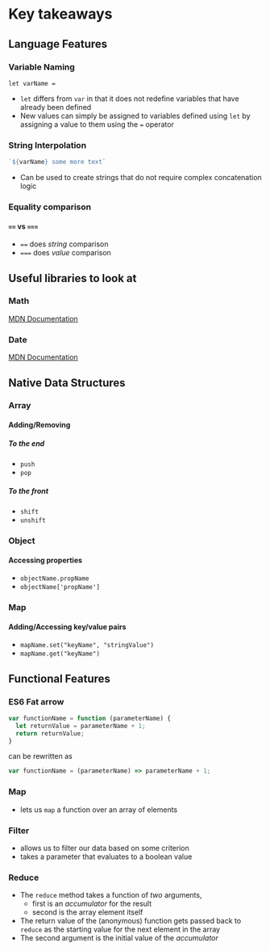 # Key takeaways

## Language Features

### Variable Naming

`let varName = `

- `let` differs from `var` in that it does not redefine variables that have already been defined
- New values can simply be assigned to variables defined using `let` by assigning a value to them using the `=` operator

### String Interpolation

```javascript
`${varName} some more text` 
```

- Can be used to create strings that do not require complex concatenation logic

### Equality comparison

#### `==` vs `===`

- `==` does *string* comparison
- `===` does *value* comparison

## Useful libraries to look at

### Math

[MDN Documentation](https://developer.mozilla.org/en-US/docs/Web/JavaScript/Reference/Global_Objects/Math)

### Date

[MDN Documentation](https://developer.mozilla.org/en-US/docs/Web/JavaScript/Reference/Global_Objects/Date)

## Native Data Structures

### Array

#### Adding/Removing

##### To the end

- `push`
- `pop`

##### To the front

- `shift`
- `unshift`

### Object

#### Accessing properties

- `objectName.propName`
- `objectName['propName']`

### Map

#### Adding/Accessing key/value pairs

- `mapName.set("keyName", "stringValue")`
- `mapName.get("keyName")`

## Functional Features

### ES6 Fat arrow

```javascript
var functionName = function (parameterName) {
  let returnValue = parameterName + 1;
  return returnValue;
}
```

can be rewritten as

```javascript
var functionName = (parameterName) => parameterName + 1;
```

### Map

- lets us `map` a function over an array of elements

### Filter
- allows us to filter our data based on some criterion
- takes a parameter that evaluates to a boolean value

### Reduce

- The `reduce` method takes a function of *two* arguments,
  - first is an *accumulator* for the result
  - second is the array element itself
- The return value of the (anonymous) function gets passed back to `reduce` as the starting value for the next element in the array
- The second argument is the initial value of the *accumulator*



